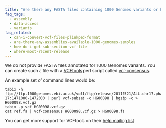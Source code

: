 ```yaml
---
title: "Are there any FASTA files containing 1000 Genomes variants or haplotypes?"
faq_tags:
  - assembly
  - data-access
  - variants
faq_related:
  - can-i-convert-vcf-files-plinkped-format
  - are-there-any-assemblies-available-1000-genomes-samples
  - how-do-i-get-sub-section-vcf-file
  - where-most-recent-release
---
```

                    
We do not provide FASTA files annotated for 1000 Genomes variants. You can create such a file with a [VCFtools](http://vcftools.github.io/) perl script called [vcf-consensus](http://vcftools.github.io/perl_module.html#vcf-consensus).

An example set of command lines would be:

    tabix -h ftp://ftp.1000genomes.ebi.ac.uk/vol1/ftp/release/20110521/ALL.chr17.phase1_release_v3.20101123.snps_indels_svs.genotypes.vcf.gz 17:1471000-1472000 | perl vcf-subset -c HG00098 | bgzip -c > HG00098.vcf.gz
    tabix -p vcf HG00098.vcf.gz
    cat ref.fa | vcf-consensus HG00098.vcf.gz > HG00098.fa

You can get more support for VCFtools on their [help mailing list](http://sourceforge.net/p/vcftools/mailman/)
